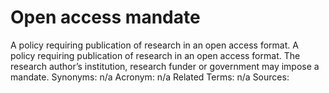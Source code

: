 # Open access mandate
A policy requiring publication of research in an open access format.
A policy requiring publication of research in an open access format. The research author’s institution, research funder or government may impose a mandate.
Synonyms: n/a
Acronym: n/a
Related Terms: n/a
Sources: